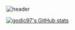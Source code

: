 ![header](https://capsule-render.vercel.app/api?type=soft&color=auto&height=150&section=header&text=In-Cheol%20Shin&fontSize=70&animation=twinkling)

[![godic97's GitHub stats](https://github-readme-stats.vercel.app/api?username=godic97)](https://github.com/anuraghazra/github-readme-stats)
